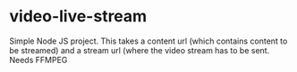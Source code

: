 # video-live-stream
Simple Node JS project. This takes a content url (which contains content to be streamed) and a stream url (where the video stream has to be sent. Needs FFMPEG
